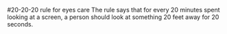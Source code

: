 #20-20-20 rule for eyes care
The rule says that for every 20 minutes spent looking at a screen, a person should look at something 20 feet away for 20 seconds.
